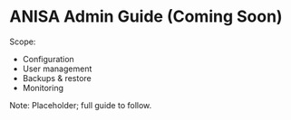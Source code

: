 # ANISA Admin Guide (Coming Soon)

Scope:
- Configuration
- User management
- Backups & restore
- Monitoring

Note: Placeholder; full guide to follow.

